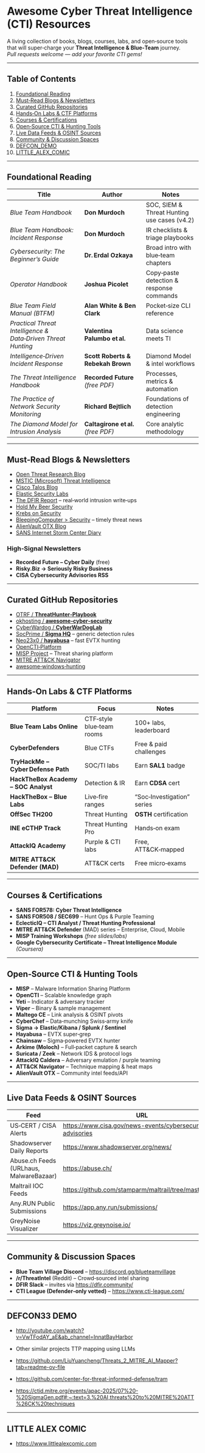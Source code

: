 # Awesome Cyber Threat Intelligence (CTI) Resources

A living collection of books, blogs, courses, labs, and open‑source tools that will super‑charge your **Threat Intelligence & Blue‑Team** journey.  
*Pull requests welcome — add your favorite CTI gems!*

---

## Table of Contents
1. [Foundational Reading](#foundational-reading)
2. [Must‑Read Blogs & Newsletters](#must-read-blogs--newsletters)
3. [Curated GitHub Repositories](#curated-github-repositories)
4. [Hands‑On Labs & CTF Platforms](#hands-on-labs--ctf-platforms)
5. [Courses & Certifications](#courses--certifications)
6. [Open‑Source CTI & Hunting Tools](#open-source-cti--hunting-tools)
7. [Live Data Feeds & OSINT Sources](#live-data-feeds--osint-sources)
8. [Community & Discussion Spaces](#community--discussion-spaces)
9. [DEFCON_DEMO](#DEFCON--DEMO)
10. [LITTLE_ALEX_COMIC](#www.LitlleAlexComic.com)

---

## Foundational Reading
| Title | Author | Notes |
|-------|--------|-------|
| *Blue Team Handbook* | **Don Murdoch** | SOC, SIEM & Threat Hunting use cases (v4.2) |
| *Blue Team Handbook: Incident Response* | **Don Murdoch** | IR checklists & triage playbooks |
| *Cybersecurity: The Beginner’s Guide* | **Dr. Erdal Ozkaya** | Broad intro with blue‑team chapters |
| *Operator Handbook* | **Joshua Picolet** | Copy‑paste detection & response commands |
| *Blue Team Field Manual (BTFM)* | **Alan White & Ben Clark** | Pocket‑size CLI reference |
| *Practical Threat Intelligence & Data‑Driven Threat Hunting* | **Valentina Palumbo et al.** | Data science meets TI |
| *Intelligence‑Driven Incident Response* | **Scott Roberts & Rebekah Brown** | Diamond Model & intel workflows |
| *The Threat Intelligence Handbook* | **Recorded Future** *(free PDF)* | Processes, metrics & automation |
| *The Practice of Network Security Monitoring* | **Richard Bejtlich** | Foundations of detection engineering |
| *The Diamond Model for Intrusion Analysis* | **Caltagirone et al.** *(free PDF)* | Core analytic methodology |

---

## Must‑Read Blogs & Newsletters
* [Open Threat Research Blog](https://blog.openthreatresearch.com/)
* [MSTIC (Microsoft) Threat Intelligence](https://www.microsoft.com/security/blog/tag/mstic/)
* [Cisco Talos Blog](https://blog.talosintelligence.com/)
* [Elastic Security Labs](https://www.elastic.co/security-labs)
* [The DFIR Report](https://thedfirreport.com/) – real‑world intrusion write‑ups
* [Hold My Beer Security](https://holdmybeersecurity.com/)
* [Krebs on Security](https://krebsonsecurity.com/)
* [BleepingComputer > Security](https://www.bleepingcomputer.com/) – timely threat news
* [AlienVault OTX Blog](https://otx.alienvault.com/blog/)
* [SANS Internet Storm Center Diary](https://isc.sans.edu/diary.html)

### High‑Signal Newsletters
* **Recorded Future – Cyber Daily** (free)
* **Risky.Biz -> Seriously Risky Business**
* **CISA Cybersecurity Advisories RSS**

---

## Curated GitHub Repositories
* [OTRF / **ThreatHunter‑Playbook**](https://github.com/OTRF/ThreatHunter-Playbook)
* [okhosting / **awesome‑cyber‑security**](https://github.com/okhosting/awesome-cyber-security)
* [CyberWardog / **CyberWarDogLab**](https://github.com/CyberWardog/)
* [SocPrime / **Sigma HQ**](https://github.com/SigmaHQ/sigma) – generic detection rules
* [Neo23x0 / **hayabusa**](https://github.com/Yamato-Security/Hayabusa) – fast EVTX hunting
* [OpenCTI‑Platform](https://github.com/OpenCTI-Platform/opencti)
* [MISP Project](https://github.com/MISP/MISP) – Threat sharing platform
* [MITRE ATT&CK Navigator](https://github.com/mitre-attack/attack-navigator)
* [awesome‑windows‑hunting](https://github.com/0x4D31/awesome-windows-hunting)

---

## Hands‑On Labs & CTF Platforms
| Platform | Focus | Notes |
|-----------|-------|-------|
| **Blue Team Labs Online** | CTF‑style blue‑team rooms | 100+ labs, leaderboard |
| **CyberDefenders** | Blue CTFs | Free & paid challenges |
| **TryHackMe – Cyber Defense Path** | SOC/TI labs | Earn **SAL1** badge |
| **HackTheBox Academy – SOC Analyst** | Detection & IR | Earn **CDSA** cert |
| **HackTheBox – Blue Labs** | Live‑fire ranges | “Soc‑Investigation” series |
| **OffSec TH200** | Threat Hunting | **OSTH** certification |
| **INE eCTHP Track** | Threat Hunting Pro | Hands‑on exam |
| **AttackIQ Academy** | Purple & CTI labs | Free, ATT&CK‑mapped |
| **MITRE ATT&CK Defender (MAD)** | ATT&CK certs | Free micro‑exams |

---

## Courses & Certifications
* **SANS FOR578: Cyber Threat Intelligence**
* **SANS FOR508 / SEC699** – Hunt Ops & Purple Teaming
* **EclecticIQ – CTI Analyst / Threat Hunting Professional**
* **MITRE ATT&CK Defender** (MAD) series – Enterprise, Cloud, Mobile
* **MISP Training Workshops** *(free slides/labs)*
* **Google Cybersecurity Certificate – Threat Intelligence Module** *(Coursera)*

---

## Open‑Source CTI & Hunting Tools
* **MISP** – Malware Information Sharing Platform
* **OpenCTI** – Scalable knowledge graph
* **Yeti** – Indicator & adversary tracker
* **Viper** – Binary & sample management
* **Maltego CE** – Link analysis & OSINT pivots
* **CyberChef** – Data‑munching Swiss‑army knife
* **Sigma → Elastic/Kibana / Splunk / Sentinel**
* **Hayabusa** – EVTX super‑grep
* **Chainsaw** – Sigma‑powered EVTX hunter
* **Arkime (Moloch)** – Full‑packet capture & search
* **Suricata / Zeek** – Network IDS & protocol logs
* **AttackIQ Caldera** – Adversary emulation / purple teaming
* **ATT&CK Navigator** – Technique mapping & heat maps
* **AlienVault OTX** – Community intel feeds/API

---

## Live Data Feeds & OSINT Sources
| Feed | URL |
|------|-----|
| US‑CERT / CISA Alerts | <https://www.cisa.gov/news-events/cybersecurity-advisories> |
| Shadowserver Daily Reports | <https://www.shadowserver.org/news/> |
| Abuse.ch Feeds (URLhaus, MalwareBazaar) | <https://abuse.ch/> |
| Maltrail IOC Feeds | <https://github.com/stamparm/maltrail/tree/master/trails> |
| Any.RUN⁠ Public Submissions | <https://app.any.run/submissions/> |
| GreyNoise Visualizer | <https://viz.greynoise.io/> |

---

## Community & Discussion Spaces
* **Blue Team Village Discord** – <https://discord.gg/blueteamvillage>
* **/r/ThreatIntel** (Reddit) – Crowd‑sourced intel sharing
* **DFIR Slack** – invites via <https://dfir.community/>
* **CTI League (Defender‑only vetted)** – <https://www.cti-league.com/>

---

## DEFCON33 DEMO 

* http://youtube.com/watch?v=VwTFodAY_aE&ab_channel=InnatBayHarbor

* Other similar projects TTP mapping using LLMs

* https://github.com/LiuYuancheng/Threats_2_MITRE_AI_Mapper?tab=readme-ov-file
* https://github.com/center-for-threat-informed-defense/tram
* https://ctid.mitre.org/events/apac-2025/07%20-%20SigmaGen.pdf#:~:text=3.%20AI,threats%20to%20MITRE%20ATT%26CK%20techniques

---

## LITTLE ALEX COMIC

* https://www.littlealexcomic.com
